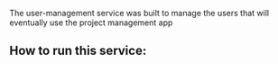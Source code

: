 The user-management service was built to manage the users that will eventually use the project management app

## How to run this service:
